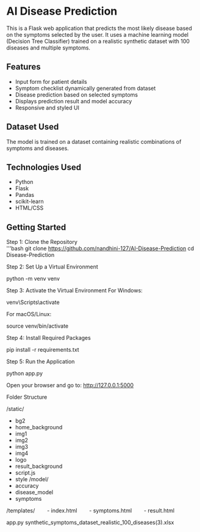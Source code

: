 # AI Disease Prediction
This is a Flask web application that predicts the most likely disease based on the symptoms selected by the user. It uses a machine learning model (Decision Tree Classifier) trained on a realistic synthetic dataset with 100 diseases and multiple symptoms.

## Features
- Input form for patient details  
- Symptom checklist dynamically generated from dataset  
- Disease prediction based on selected symptoms  
- Displays prediction result and model accuracy  
- Responsive and styled UI  

## Dataset Used
The model is trained on a  dataset containing realistic combinations of symptoms and diseases.

## Technologies Used
- Python  
- Flask  
- Pandas  
- scikit-learn  
- HTML/CSS  

## Getting Started
Step 1: Clone the Repository  
'''bash
git clone https://github.com/nandhini-127/AI-Disease-Prediction
cd Disease-Prediction

Step 2: Set Up a Virtual Environment

python -m venv venv

Step 3: Activate the Virtual Environment
For Windows:

venv\Scripts\activate

For macOS/Linux:

source venv/bin/activate

Step 4: Install Required Packages

pip install -r requirements.txt

Step 5: Run the Application

python app.py

Open your browser and go to: http://127.0.0.1:5000

Folder Structure

/static/  
- bg2
- home_background
-  img1
-  img2
-  img3
-  img4
-  logo
- result_background
- script.js
- style
/model/
- accuracy
-  disease_model
-  symptoms


/templates/
  - index.html
  - symptoms.html
  - result.html

app.py synthetic_symptoms_dataset_realistic_100_diseases(3).xlsx
